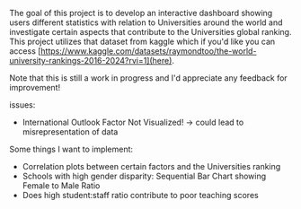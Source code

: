 The goal of this project is to develop an interactive dashboard showing users different statistics with relation to Universities around the world and investigate certain aspects that contribute to the Universities global ranking.
This project utilizes that dataset from kaggle which if you'd like you can access [https://www.kaggle.com/datasets/raymondtoo/the-world-university-rankings-2016-2024?rvi=1](here).

Note that this is still a work in progress and I'd appreciate any feedback for improvement!

issues:
- International Outlook Factor Not Visualized! -> could lead to misrepresentation of data


Some things I want to implement:
- Correlation plots between certain factors and the Universities ranking
- Schools with high gender disparity: Sequential Bar Chart showing Female to Male Ratio 
- Does high student:staff ratio contribute to poor teaching scores